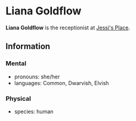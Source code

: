 # Liana Goldflow

**Liana Goldflow** is the receptionist at [Jessi's Place](../leving/jessis-place.md).

## Information

### Mental

- pronouns: she/her
- languages: Common, Dwarvish, Elvish

### Physical

- species: human
